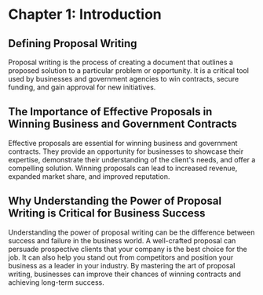 Chapter 1: Introduction
=======================

Defining Proposal Writing
-------------------------

Proposal writing is the process of creating a document that outlines a proposed solution to a particular problem or opportunity. It is a critical tool used by businesses and government agencies to win contracts, secure funding, and gain approval for new initiatives.

The Importance of Effective Proposals in Winning Business and Government Contracts
----------------------------------------------------------------------------------

Effective proposals are essential for winning business and government contracts. They provide an opportunity for businesses to showcase their expertise, demonstrate their understanding of the client's needs, and offer a compelling solution. Winning proposals can lead to increased revenue, expanded market share, and improved reputation.

Why Understanding the Power of Proposal Writing is Critical for Business Success
--------------------------------------------------------------------------------

Understanding the power of proposal writing can be the difference between success and failure in the business world. A well-crafted proposal can persuade prospective clients that your company is the best choice for the job. It can also help you stand out from competitors and position your business as a leader in your industry. By mastering the art of proposal writing, businesses can improve their chances of winning contracts and achieving long-term success.
